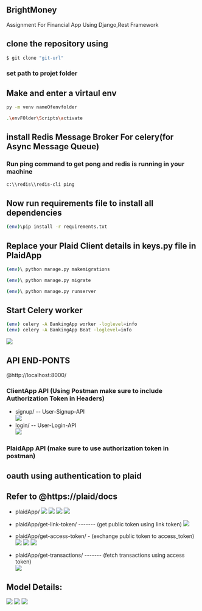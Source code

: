 ## BrightMoney
Assignment For Financial App Using Django,Rest Framework

## clone the repository using

```sh
$ git clone "git-url"
```


### set path to projet folder

## Make and enter a virtaul env  

```sh
py -m venv nameOfenvfolder
```
```sh
.\envFOlder\Scripts\activate
```  
## install Redis Message Broker For celery(for Async Message Queue)
### Run ping command to get pong and redis is running in your machine
```sh
c:\\redis\\redis-cli ping
```

## Now run requirements file to install all dependencies 

```sh
(env)\pip install -r requirements.txt
```

## Replace your Plaid Client details in keys.py file in PlaidApp      

```sh
(env)\ python manage.py makemigrations 
```
```sh
(env)\ python manage.py migrate 
```
```sh
(env)\ python manage.py runserver 
```
  
## Start Celery worker  

```sh
(env) celery -A BankingApp worker -loglevel=info
(env) celery -A BankingApp Beat -loglevel=info
```
![](/Images/celery.png.png)
  
## API END-PONTS  
  
@http://localhost:8000/  
  
### ClientApp API (Using Postman make sure to include Authorization Token in Headers)  

-  signup/ -- User-Signup-API  
![](/Images/signup.png.png)
-  login/  -- User-Login-API    
![](/Images/login.png.png)
  
### PlaidApp API (make sure to use authorization token in postman)
## oauth using authentication to plaid
## Refer to @https://plaid/docs

-  plaidApp/ 
![](/Images/plaid.png.png)
![](/Images/1.png.png)
![](/Images/2.png.png)
![](/Images/3.png.png)

-  plaidApp/get-link-token/ ------- (get public token using link token) 
![](/Images/plaid.png.png)  

-  plaidApp/get-access-token/ - (exchange public token to access_token)  
![](/Images/public.png.png)
![](/Images/access.png.png)
![](/Images/tokens.png.png)
   
-  plaidApp/get-transactions/ ------- (fetch transactions using access token)  
![](/Images/transactions.png.png)

## Model Details:
![](/Images/x.png.png)
![](/Images/y.png.png)
![](/Images/z.png.png)
